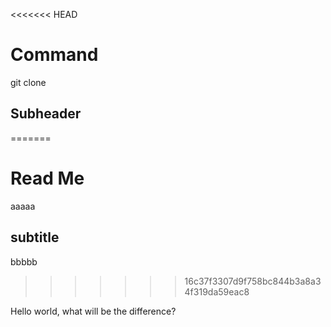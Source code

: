 <<<<<<< HEAD
# Command

git clone

## Subheader
=======
# Read Me
aaaaa

## subtitle
bbbbb
>>>>>>> 16c37f3307d9f758bc844b3a8a34f319da59eac8

Hello world, what will be the difference?
